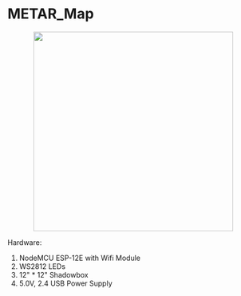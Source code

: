 # METAR_Map

<p align="center">
  <img src=https://github.com/schu-lab/METAR_Map/blob/main/IMG_9553.jpg height="400" />
</p>

Hardware:
1. NodeMCU ESP-12E with Wifi Module
2. WS2812 LEDs
3. 12" * 12" Shadowbox
4. 5.0V, 2.4 USB Power Supply
